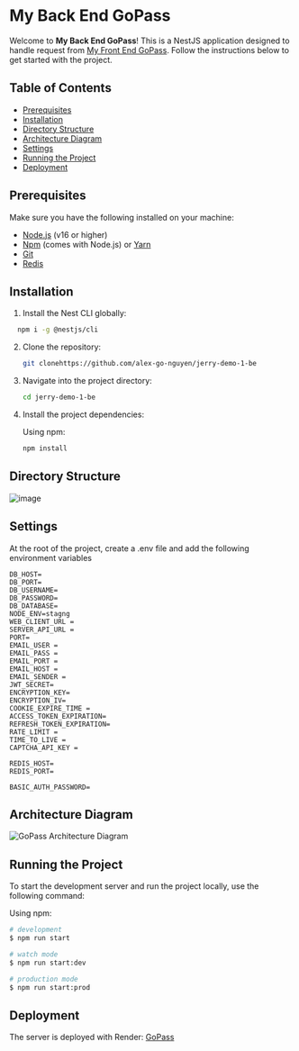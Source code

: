 # My Back End GoPass

Welcome to **My Back End GoPass**! This is a NestJS application designed to handle request from [My Front End GoPass](https://github.com/Devbeee/G-Weather-Forecast-FE.git). Follow the instructions below to get started with the project.

## Table of Contents

- [Prerequisites](#prerequisites)
- [Installation](#installation)
- [Directory Structure](#directory-structure)
- [Architecture Diagram](#architecture-diagram)
- [Settings](#settings)
- [Running the Project](#running-the-project)
- [Deployment](#deployment)
 
## Prerequisites

Make sure you have the following installed on your machine:

- [Node.js](https://nodejs.org/) (v16 or higher)
- [Npm](https://www.npmjs.com/) (comes with Node.js) or [Yarn](https://classic.yarnpkg.com/)
- [Git](https://git-scm.com/)
- [Redis](https://redis.io/)

## Installation

1. Install the Nest CLI globally:

  ```bash
    npm i -g @nestjs/cli
  ```

2. Clone the repository:

    ```bash
    git clonehttps://github.com/alex-go-nguyen/jerry-demo-1-be
    ```

3. Navigate into the project directory:

    ```bash
    cd jerry-demo-1-be
    ```

4. Install the project dependencies:

    Using npm:

    ```bash
    npm install
    ```
## Directory Structure
![image](https://github.com/user-attachments/assets/d2840d66-3870-4887-b3a8-999be60a7b09)

## Settings

At the root of the project, create a .env file and add the following environment variables
```
DB_HOST=
DB_PORT=
DB_USERNAME=
DB_PASSWORD=
DB_DATABASE=
NODE_ENV=stagng
WEB_CLIENT_URL =
SERVER_API_URL = 
PORT=
EMAIL_USER = 
EMAIL_PASS = 
EMAIL_PORT = 
EMAIL_HOST = 
EMAIL_SENDER = 
JWT_SECRET=
ENCRYPTION_KEY=
ENCRYPTION_IV=
COOKIE_EXPIRE_TIME = 
ACCESS_TOKEN_EXPIRATION=   
REFRESH_TOKEN_EXPIRATION=
RATE_LIMIT = 
TIME_TO_LIVE =
CAPTCHA_API_KEY =

REDIS_HOST=
REDIS_PORT=

BASIC_AUTH_PASSWORD=
```
## Architecture Diagram
![GoPass Architecture Diagram](https://github.com/user-attachments/assets/c6846892-310f-42a3-beb1-d58ddd7fb513)

## Running the Project

To start the development server and run the project locally, use the following command:

Using npm:

```bash
# development
$ npm run start

# watch mode
$ npm run start:dev

# production mode
$ npm run start:prod
```

## Deployment

The server is deployed with Render: [GoPass](https://gopass.onrender.com/api) 
